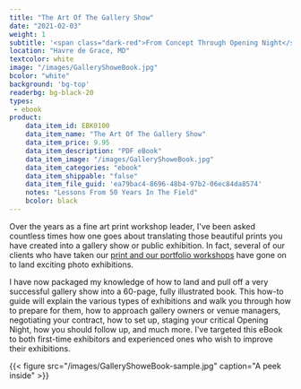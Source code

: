 ```yaml
---
title: "The Art Of The Gallery Show"
date: "2021-02-03"
weight: 1
subtitle: '<span class="dark-red">From Concept Through Opening Night</span>'
location: "Havre de Grace, MD"
textcolor: white
image: "/images/GalleryShoweBook.jpg"
bcolor: "white"
background: 'bg-top'
readerbg: bg-black-20
types:
 - ebook
product:
    data_item_id: EBK0100
    data_item_name: "The Art Of The Gallery Show"
    data_item_price: 9.95
    data_item_description: "PDF eBook"
    data_item_image: "/images/GalleryShoweBook.jpg"
    data_item_categories: "ebook"
    data_item_shippable: "false"
    data_item_file_guid: 'ea79bac4-8696-48b4-97b2-06ec84da8574'
    notes: "Lessons From 50 Years In The Field"
    bcolor: black
---
```

Over the years as a fine art print workshop leader, I've been asked countless times how one goes about translating those beautiful prints you have created into a gallery show or public exhibition. In fact, several of our clients who have taken our [print and our portfolio workshops](https://lesterpickerphoto.com/types/workshop/) have gone on to land exciting photo exhibitions. 

I have now packaged my knowledge of how to land and pull off a very successful gallery show into a 60-page, fully illustrated book. This how-to guide will explain the various types of exhibitions and walk you through how to prepare for them, how to approach gallery owners or venue managers, negotiating your contract, how to set up, staging your critical Opening Night, how you should follow up, and much more. I've targeted this eBook to both first-time exhibitors and experienced ones who wish to improve their exhibitions. 

{{< figure src="/images/GalleryShoweBook-sample.jpg" caption="A peek inside" >}}
